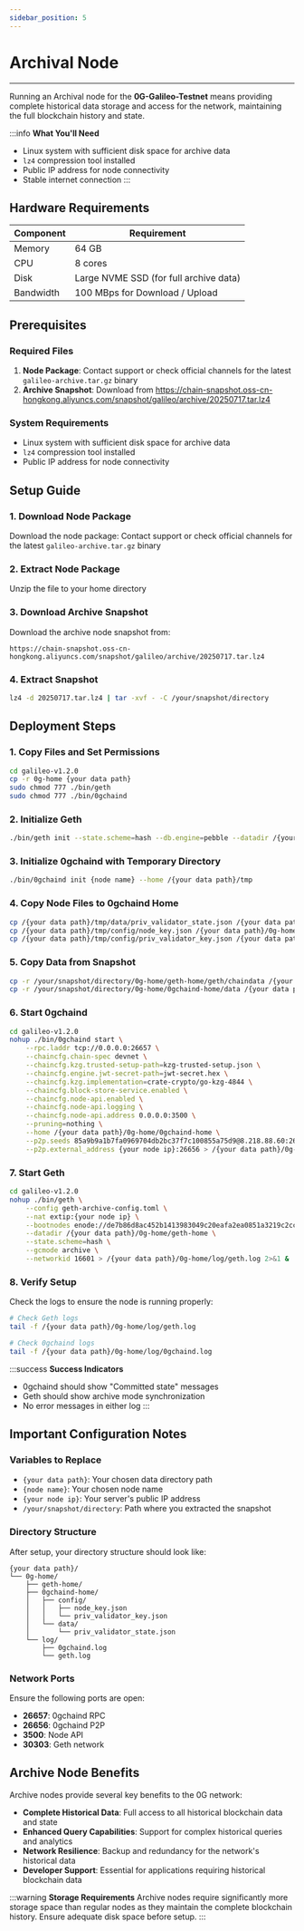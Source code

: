 ```yaml
---
sidebar_position: 5
---
```


# Archival Node
---

Running an Archival node for the **0G-Galileo-Testnet** means providing complete historical data storage and access for the network, maintaining the full blockchain history and state.

:::info **What You'll Need**
- Linux system with sufficient disk space for archive data
- `lz4` compression tool installed
- Public IP address for node connectivity
- Stable internet connection
:::

## Hardware Requirements

| Component  | Requirement |
|------------|-------------|
| Memory     | 64 GB       |
| CPU        | 8 cores     |
| Disk       | Large NVME SSD (for full archive data) |
| Bandwidth  | 100 MBps for Download / Upload |

## Prerequisites

### Required Files

1. **Node Package**: Contact support or check official channels for the latest `galileo-archive.tar.gz` binary
2. **Archive Snapshot**: Download from https://chain-snapshot.oss-cn-hongkong.aliyuncs.com/snapshot/galileo/archive/20250717.tar.lz4

### System Requirements

- Linux system with sufficient disk space for archive data
- `lz4` compression tool installed
- Public IP address for node connectivity

## Setup Guide

### 1. Download Node Package

Download the node package: Contact support or check official channels for the latest `galileo-archive.tar.gz` binary

### 2. Extract Node Package

Unzip the file to your home directory

### 3. Download Archive Snapshot

Download the archive node snapshot from:

```
https://chain-snapshot.oss-cn-hongkong.aliyuncs.com/snapshot/galileo/archive/20250717.tar.lz4
```

### 4. Extract Snapshot

```bash
lz4 -d 20250717.tar.lz4 | tar -xvf - -C /your/snapshot/directory
```

## Deployment Steps

### 1. Copy Files and Set Permissions

```bash
cd galileo-v1.2.0
cp -r 0g-home {your data path}
sudo chmod 777 ./bin/geth
sudo chmod 777 ./bin/0gchaind
```

### 2. Initialize Geth

```bash
./bin/geth init --state.scheme=hash --db.engine=pebble --datadir /{your data path}/0g-home/geth-home ./genesis.json
```

### 3. Initialize 0gchaind with Temporary Directory

```bash
./bin/0gchaind init {node name} --home /{your data path}/tmp
```

### 4. Copy Node Files to 0gchaind Home

```bash
cp /{your data path}/tmp/data/priv_validator_state.json /{your data path}/0g-home/0gchaind-home/data/
cp /{your data path}/tmp/config/node_key.json /{your data path}/0g-home/0gchaind-home/config/
cp /{your data path}/tmp/config/priv_validator_key.json /{your data path}/0g-home/0gchaind-home/config/
```

### 5. Copy Data from Snapshot

```bash
cp -r /your/snapshot/directory/0g-home/geth-home/geth/chaindata /{your data path}/0g-home/geth-home/geth/
cp -r /your/snapshot/directory/0g-home/0gchaind-home/data /{your data path}/0g-home/0gchaind-home/
```

### 6. Start 0gchaind

```bash
cd galileo-v1.2.0
nohup ./bin/0gchaind start \
    --rpc.laddr tcp://0.0.0.0:26657 \
    --chaincfg.chain-spec devnet \
    --chaincfg.kzg.trusted-setup-path=kzg-trusted-setup.json \
    --chaincfg.engine.jwt-secret-path=jwt-secret.hex \
    --chaincfg.kzg.implementation=crate-crypto/go-kzg-4844 \
    --chaincfg.block-store-service.enabled \
    --chaincfg.node-api.enabled \
    --chaincfg.node-api.logging \
    --chaincfg.node-api.address 0.0.0.0:3500 \
    --pruning=nothing \
    --home /{your data path}/0g-home/0gchaind-home \
    --p2p.seeds 85a9b9a1b7fa0969704db2bc37f7c100855a75d9@8.218.88.60:26656 \
    --p2p.external_address {your node ip}:26656 > /{your data path}/0g-home/log/0gchaind.log 2>&1 &
```

### 7. Start Geth

```bash
cd galileo-v1.2.0
nohup ./bin/geth \
    --config geth-archive-config.toml \
    --nat extip:{your node ip} \
    --bootnodes enode://de7b86d8ac452b1413983049c20eafa2ea0851a3219c2cc12649b971c1677bd83fe24c5331e078471e52a94d95e8cde84cb9d866574fec957124e57ac6056699@8.218.88.60:30303 \
    --datadir /{your data path}/0g-home/geth-home \
    --state.scheme=hash \
    --gcmode archive \
    --networkid 16601 > /{your data path}/0g-home/log/geth.log 2>&1 &
```

### 8. Verify Setup

Check the logs to ensure the node is running properly:

```bash
# Check Geth logs
tail -f /{your data path}/0g-home/log/geth.log

# Check 0gchaind logs
tail -f /{your data path}/0g-home/log/0gchaind.log
```

:::success **Success Indicators**
- 0gchaind should show "Committed state" messages
- Geth should show archive mode synchronization
- No error messages in either log
:::

## Important Configuration Notes

### Variables to Replace

- `{your data path}`: Your chosen data directory path
- `{node name}`: Your chosen node name
- `{your node ip}`: Your server's public IP address
- `/your/snapshot/directory`: Path where you extracted the snapshot

### Directory Structure

After setup, your directory structure should look like:

```
{your data path}/
└── 0g-home/
    ├── geth-home/
    ├── 0gchaind-home/
    │   ├── config/
    │   │   ├── node_key.json
    │   │   └── priv_validator_key.json
    │   └── data/
    │       └── priv_validator_state.json
    └── log/
        ├── 0gchaind.log
        └── geth.log
```

### Network Ports

Ensure the following ports are open:

- **26657**: 0gchaind RPC
- **26656**: 0gchaind P2P
- **3500**: Node API
- **30303**: Geth network

## Archive Node Benefits

Archive nodes provide several key benefits to the 0G network:

- **Complete Historical Data**: Full access to all historical blockchain data and state
- **Enhanced Query Capabilities**: Support for complex historical queries and analytics
- **Network Resilience**: Backup and redundancy for the network's historical data
- **Developer Support**: Essential for applications requiring historical blockchain data

:::warning **Storage Requirements**
Archive nodes require significantly more storage space than regular nodes as they maintain the complete blockchain history. Ensure adequate disk space before setup.
:::